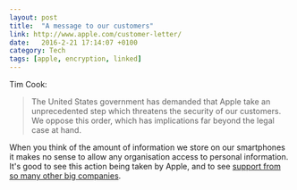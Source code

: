 ```yaml
---
layout: post
title:  "A message to our customers"
link: http://www.apple.com/customer-letter/
date:   2016-2-21 17:14:07 +0100
category: Tech
tags: [apple, encryption, linked]
---
```


Tim Cook:
>The United States government has demanded that Apple take an unprecedented step which threatens the security of our customers. We oppose this order, which has implications far beyond the legal case at hand. 

When you think of the amount of information we store on our smartphones it makes no sense to allow any organisation access to personal information. It's good to see this action being taken by Apple, and to see [support from so many other big companies][support].

[support]:http://www.macworld.com/article/3034979/security/facebook-google-twitter-woz-trump-mcafee-snowden-and-more-take-sides-on-apple-vs-the-fbi.html